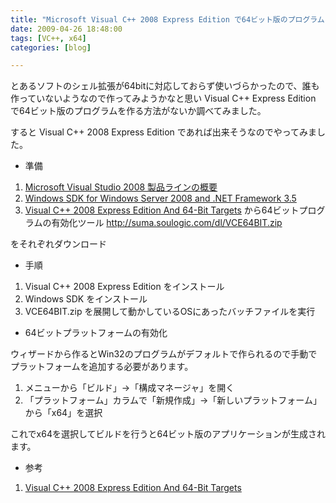```yaml
---
title: "Microsoft Visual C++ 2008 Express Edition で64ビット版のプログラムを作る方法"
date: 2009-04-26 18:48:00
tags: [VC++, x64]
categories: [blog]

---
```


とあるソフトのシェル拡張が64bitに対応しておらず使いづらかったので、誰も作っていないようなので作ってみようかなと思い Visual C++ Express Edition で64ビット版のプログラムを作る方法がないか調べてみました。

すると Visual C++ 2008 Express Edition であれば出来そうなのでやってみました。

  * 準備

  1. [Microsoft Visual Studio 2008 製品ラインの概要][1]
  2. [Windows SDK for Windows Server 2008 and .NET Framework 3.5][2]
  3. [Visual C++ 2008 Express Edition And 64-Bit Targets][3] から64ビットプログラムの有効化ツール http://suma.soulogic.com/dl/VCE64BIT.zip

 [1]: http://www.microsoft.com/japan/msdn/vstudio/express/
 [2]: http://www.microsoft.com/downloads/details.aspx?displaylang=en&FamilyID=f26b1aa4-741a-433a-9be5-fa919850bdbf
 [3]: http://jenshuebel.wordpress.com/2009/02/12/visual-c-2008-express-edition-and-64-bit-targets/

をそれぞれダウンロード

  * 手順

  1. Visual C++ 2008 Express Edition をインストール
  2. Windows SDK をインストール
  3. VCE64BIT.zip を展開して動かしているOSにあったバッチファイルを実行

  * 64ビットプラットフォームの有効化

ウィザードから作るとWin32のプログラムがデフォルトで作られるので手動でプラットフォームを追加する必要があります。

  1. メニューから「ビルド」→「構成マネージャ」を開く
  2. 「プラットフォーム」カラムで「新規作成」→「新しいプラットフォーム」から「x64」を選択

これでx64を選択してビルドを行うと64ビット版のアプリケーションが生成されます。

  * 参考

  1. [Visual C++ 2008 Express Edition And 64-Bit Targets][3]